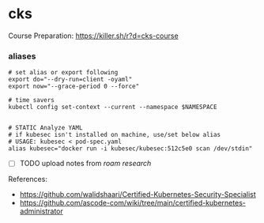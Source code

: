 # cks

Course Preparation: https://killer.sh/r?d=cks-course

### aliases

```shell
# set alias or export following
export do="--dry-run=client -oyaml"
export now="--grace-period 0 --force"

# time savers
kubectl config set-context --current --namespace $NAMESPACE


# STATIC Analyze YAML
# if kubesec isn't installed on machine, use/set below alias
# USAGE: kubesec < pod-spec.yaml
alias kubesec="docker run -i kubesec/kubesec:512c5e0 scan /dev/stdin"
```

- [ ] TODO upload notes from _roam research_

References:
- https://github.com/walidshaari/Certified-Kubernetes-Security-Specialist
- https://github.com/ascode-com/wiki/tree/main/certified-kubernetes-administrator
